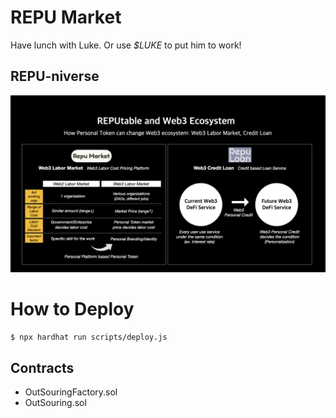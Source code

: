 # REPU Market

Have lunch with Luke. Or use *$LUKE* to put him to work!

## REPU-niverse

![repu_dapps](readme/repu_dapps.png)

# How to Deploy

```
$ npx hardhat run scripts/deploy.js
```

## Contracts

- OutSouringFactory.sol
- OutSouring.sol
